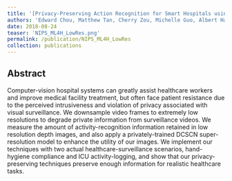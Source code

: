 ```yaml
---
title: '[Privacy-Preserving Action Recognition for Smart Hospitals using Low-Resolution Depth Images](https://arxiv.org/abs/1811.09950)'
authors: 'Edward Chou, Matthew Tan, Cherry Zou, Michelle Guo, Albert Haque, Arnold Milstein, Li Fei-Fei'
date: 2018-08-24
teaser: 'NIPS_ML4H_LowRes.png'
permalink: /publication/NIPS_ML4H_LowRes
collection: publications
---
```


Abstract
-------
Computer-vision hospital systems can greatly assist healthcare workers and improve medical facility treatment, but often face patient resistance due to the perceived intrusiveness and violation of privacy associated with visual surveillance. We downsample video frames to extremely low resolutions to degrade private information from surveillance videos. We measure the amount of activity-recognition information retained in low resolution depth images, and also apply a privately-trained DCSCN super-resolution model to enhance the utility of our images. We implement our techniques with two actual healthcare-surveillance scenarios, hand-hygiene compliance and ICU activity-logging, and show that our privacy-preserving techniques preserve enough information for realistic healthcare tasks.